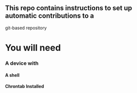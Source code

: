 ## This repo contains instructions to set up automatic contributions to a 
git-based repository

# You will need
### A device with
#### A shell
#### Chrontab Installed 
